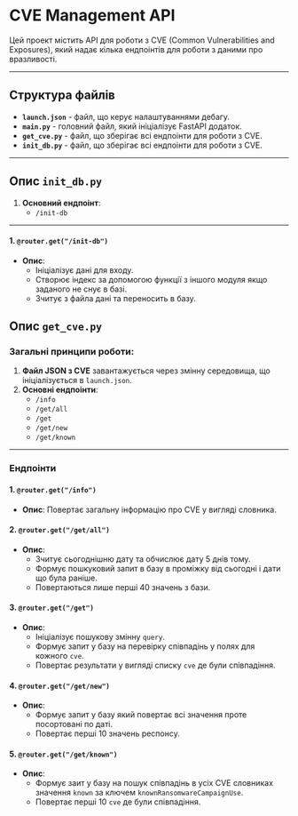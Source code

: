 # CVE Management API

Цей проект містить API для роботи з CVE (Common Vulnerabilities and Exposures), який надає кілька ендпоінтів для роботи з даними про вразливості.

---

## **Структура файлів**

- **`launch.json`** - файл, що керує налаштуваннями дебагу.
- **`main.py`** - головний файл, який ініціалізує FastAPI додаток.
- **`get_cve.py`** - файл, що зберігає всі ендпоінти для роботи з CVE.
- **`init_db.py`** - файл, що зберігає всі ендпоінти для роботи з CVE.

---
## **Опис `init_db.py`**
1. **Основний ендпоінт**:
   - `/init-db`

---

#### **1. `@router.get("/init-db")`**
- **Опис**:
  - Ініціалізує дані для входу.
  - Створює індекс за допомогою функції з іншого модуля якщо заданого не снує в базі.
  - Зчитує з файла дані та переносить в базу.

## **Опис `get_cve.py`**

### Загальні принципи роботи:
1. **Файл JSON з CVE** завантажується через змінну середовища, що ініціалізується в `launch.json`.
2. **Основні ендпоінти**:
   - `/info`
   - `/get/all`
   - `/get`
   - `/get/new`
   - `/get/known`

---

### **Ендпоінти**

#### **1. `@router.get("/info")`**
- **Опис**: Повертає загальну інформацію про CVE у вигляді словника.

#### **2. `@router.get("/get/all")`**
- **Опис**:
  - Зчитує сьогоднішню дату та обчислює дату 5 днів тому.
  - Формує пошкуковий запит в базу в проміжку від сьогодні і дати що була раніше.
  - Повертаються лише перші 40 значень з бази.

#### **3. `@router.get("/get")`**
- **Опис**:
  - Ініціалізує пошукову змінну `query`.
  - Формує запит у базу на перевірку співпадінь у полях для кожного `cve`.
  - Повертає результати у вигляді списку `cve` де були співпадіння.


#### **4. `@router.get("/get/new")`**
- **Опис**:
  - Формує запит у базу який повертає всі значення проте посортовані по даті.
  - Повертає перші 10 значень респонсу.


#### **5. `@router.get("/get/known")`**
- **Опис**:
  - Формує заит у базу на пошук співпадінь в усіх CVE словниках значення `known` за ключем `knownRansomwareCampaignUse`.
  - Повертає перші 10 `cve` де були співпадіння.
